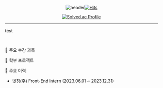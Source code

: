<div align="center" position="relative">
  
  ![header](https://capsule-render.vercel.app/api?type=waving&height=300&color=gradient&text=Hello%20%20I'm%20vyu%20😄&section=header&reversal=false&descAlign=64&descAlignY=35&descSize=19&animation=fadeIn&textBg=false&fontSize=80&rotate=0&desc=developer)[![Hits](https://hits.seeyoufarm.com/api/count/incr/badge.svg?url=https%3A%2F%2Fgithub.com%2Fsvyu&count_bg=%2379C83D&title_bg=%23555555&icon=&icon_color=%23E7E7E7&title=hits&edge_flat=false)](https://hits.seeyoufarm.com)
  
  [![Solved.ac Profile](http://mazassumnida.wtf/api/generate_badge?boj=vyu)](https://solved.ac/vyu)
</div>

<hr/>

test




<br/>

📌 주요 수강 과목

📌 학부 프로젝트

📌 주요 이력 
- [벳칭(주)](https://vetching.cc/) Front-End Intern (2023.06.01 ~ 2023.12.31)
